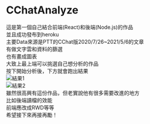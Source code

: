 # CChatAnalyze  
這是第一個自己結合前端(React)和後端(Node.js)的作品  
並且成功發布到heroku  
主要Data來源是PTT的CChat版2020/7/26~2021/5/6的文章  
有做文字雲和資料的篩選  
也有畫成圖表  
大致上最上端可以挑選自己想分析的作品  
按下開始分析後，下方就會跑出結果   
![結果1](https://imgur.com/j2dg8hY)  
![結果2](https://imgur.com/L3QlTZB)  
雖然很高興有這份作品，但老實說他有很多需要改進的地方  
比如後端讀檔的效能  
前端應改成RWD等等  
希望接下來再接再勵！  
